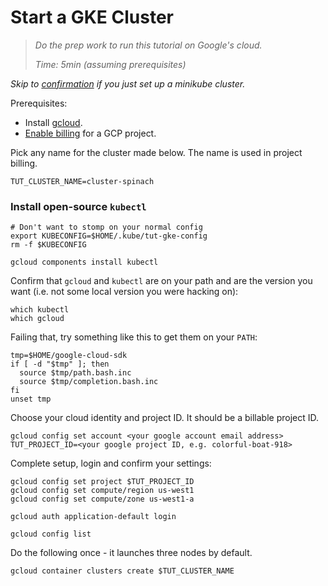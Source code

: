 # Start a GKE Cluster

> _Do the prep work to run this tutorial on Google's cloud._
>
> _Time: 5min (assuming prerequisites)_

_Skip to [confirmation](/startCluster/confirm) if you
just set up a minikube cluster._

[gcloud downloads]: https://cloud.google.com/sdk/downloads#versioned
[gcloud]: https://cloud.google.com/sdk/
[Enable billing]: https://support.google.com/cloud/answer/6158867?hl=en

Prerequisites:

 * Install [gcloud].
 * [Enable billing] for a GCP project.

Pick any name for the cluster made below.
The name is used in project billing.
<!-- @nameTheCluster -->
```
TUT_CLUSTER_NAME=cluster-spinach
```

### Install open-source `kubectl`

<!-- @initKubeConfig -->
```
# Don't want to stomp on your normal config
export KUBECONFIG=$HOME/.kube/tut-gke-config
rm -f $KUBECONFIG
```

<!-- @initKubeCtl -->
```
gcloud components install kubectl
```

Confirm that `gcloud` and `kubectl` are on your path
and are the version you want (i.e. not some local
version you were hacking on):

<!-- @whichPrograms -->
```
which kubectl
which gcloud
```

Failing that, try something like this to
get them on your `PATH`:

<!-- @setGCloudEnv -->
```
tmp=$HOME/google-cloud-sdk
if [ -d "$tmp" ]; then
  source $tmp/path.bash.inc
  source $tmp/completion.bash.inc
fi
unset tmp
```

Choose your cloud identity and project ID.
It should be a billable project ID.
<!-- @cloudIdentity -->
```
gcloud config set account <your google account email address>
TUT_PROJECT_ID=<your google project ID, e.g. colorful-boat-918>
```

Complete setup, login and confirm your settings:

<!-- @completeSetup -->
```
gcloud config set project $TUT_PROJECT_ID
gcloud config set compute/region us-west1
gcloud config set compute/zone us-west1-a
```

<!-- @login -->
```
gcloud auth application-default login
```

<!-- @confirmConfig -->
```
gcloud config list
```

Do the following once - it launches three nodes by default.

<!-- @createCluster -->
```
gcloud container clusters create $TUT_CLUSTER_NAME
```
